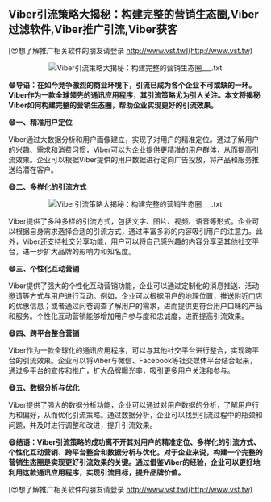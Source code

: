 ## **Viber引流策略大揭秘：构建完整的营销生态圈,Viber过滤软件,Viber推广引流,Viber获客**

[😍想了解推广相关软件的朋友请登录 http://www.vst.tw](http://www.vst.tw)

 <center><img src="https://vst.tw/MP4/tuiguang/png/0.png" alt="Viber引流策略大揭秘：构建完整的营销生态圈___.txt"></center>

**😄导语：在如今竞争激烈的商业环境下，引流已成为各个企业不可或缺的一环。Viber作为一款全球领先的通讯应用程序，其引流策略尤为引人关注。本文将揭秘Viber如何构建完整的营销生态圈，帮助企业实现更好的引流效果。**

**😄一、精准用户定位**

Viber通过大数据分析和用户画像建立，实现了对用户的精准定位。通过了解用户的兴趣、需求和消费习惯，Viber可以为企业提供更精准的用户群体，从而提高引流效果。企业可以根据Viber提供的用户数据进行定向广告投放，将产品和服务推送给潜在客户。

**😄二、多样化的引流方式**

 <center><img src="https://vst.tw/MP4/tuiguang/png/8.png" alt="Viber引流策略大揭秘：构建完整的营销生态圈___.txt"></center>

Viber提供了多种多样的引流方式，包括文字、图片、视频、语音等形式。企业可以根据自身需求选择合适的引流方式，通过丰富多彩的内容吸引用户的注意力。此外，Viber还支持社交分享功能，用户可以将自己感兴趣的内容分享至其他社交平台，进一步扩大品牌的影响力和知名度。

**😄三、个性化互动营销**

Viber提供了强大的个性化互动营销功能，企业可以通过定制化的消息推送、活动邀请等方式与用户进行互动。例如，企业可以根据用户的地理位置，推送附近门店的优惠信息；或者通过问卷调查了解用户的需求，进而提供更符合用户口味的产品和服务。个性化互动营销能够增加用户参与度和忠诚度，进而提高引流效果。

**😄四、跨平台整合营销**

Viber作为一款全球化的通讯应用程序，可以与其他社交平台进行整合，实现跨平台的引流效果。企业可以将Viber与微信、Facebook等社交媒体平台结合起来，通过多平台的宣传和推广，扩大品牌曝光率，吸引更多用户关注和参与。

**😄五、数据分析与优化**

Viber提供了强大的数据分析功能，企业可以通过对用户数据的分析，了解用户行为和偏好，从而优化引流策略。通过数据分析，企业可以找到引流过程中的瓶颈和问题，并及时进行调整和改进，提升引流效果。

**😄结语：Viber引流策略的成功离不开其对用户的精准定位、多样化的引流方式、个性化互动营销、跨平台整合和数据分析与优化。对于企业来说，构建一个完整的营销生态圈是实现更好引流效果的关键。通过借鉴Viber的经验，企业可以更好地利用这款通讯应用程序，实现引流目标，提升品牌价值。**

[😍想了解推广相关软件的朋友请登录 http://www.vst.tw](http://www.vst.tw)



